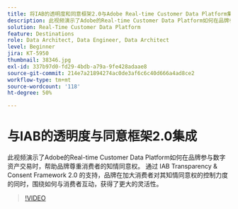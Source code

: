 ```yaml
---
title: 将IAB的透明度和同意框架2.0与Adobe Real-time Customer Data Platform集成
description: 此视频演示了Adobe的Real-time Customer Data Platform如何在品牌参与数字资产交易时，帮助品牌尊重消费者的知情同意权。 通过 IAB Transparency & Consent Framework 2.0 的支持，品牌在加大消费者对其知情同意权的控制力度的同时，围绕如何与消费者互动，获得了更大的灵活性。
solution: Real-Time Customer Data Platform
feature: Destinations
role: Data Architect, Data Engineer, Data Architect
level: Beginner
jira: KT-5950
thumbnail: 38346.jpg
exl-id: 337b97d0-fd29-4bdb-a79a-9fe428adaae8
source-git-commit: 214e7a21894274ac0de3af6c6c40d666a4ad8ce2
workflow-type: tm+mt
source-wordcount: '118'
ht-degree: 50%

---
```


# 与IAB的透明度与同意框架2.0集成

此视频演示了Adobe的Real-time Customer Data Platform如何在品牌参与数字资产交易时，帮助品牌尊重消费者的知情同意权。 通过 IAB Transparency &amp; Consent Framework 2.0 的支持，品牌在加大消费者对其知情同意权的控制力度的同时，围绕如何与消费者互动，获得了更大的灵活性。

>[!VIDEO](https://video.tv.adobe.com/v/38346?quality=12&learn=on)
